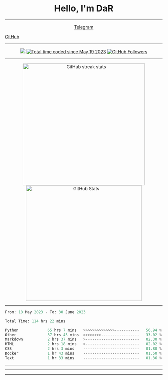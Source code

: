 <!-- Matrix -->
<h1 align="center">Hello, I'm DaR</h1>

---

<p align="center">
  <a href="https://t.me/FFlXlX">Telegram</a>
</p> 
<a href="https://github.com/qithoniq/matrix">GitHub</a>
</p>

---

<!-- Counts -->
<p align="center">
  <a href="https://hits.seeyoufarm.com"><img src="https://hits.seeyoufarm.com/api/count/incr/badge.svg?url=https%3A%2F%2Fgithub.com%2FJisan09&count_bg=%232F7BAF&title_bg=%23555555&icon=anaconda.svg&icon_color=%23E7E7E7&title=Account+Hits&edge_flat=false"/></a>
  <a href="https://wakatime.com/@59020bc3-9b8e-41db-b0cc-57a751565bc6"><img src="https://wakatime.com/badge/user/59020bc3-9b8e-41db-b0cc-57a751565bc6.svg?style=flat" alt="Total time coded since May 19 2023" /></a>
  <a href="https://github.com/qithoniq?tab=followers"><img src="https://img.shields.io/github/followers/qithoniq?logo=github" alt="GitHub Followers" /></a>
</p>

---

<!-- GitHub Stats -->
<p align="center">
  <img src="https://streak-stats.demolab.com/?user=jisan09&theme=transparent" alt="GitHub streak stats" width="390" />
  <img src="https://github-readme-stats.vercel.app/api?username=Jisan09&show_icons=true&theme=transparent&rank_icon=github&count_private=true" alt="GitHub Stats" width="370" /> 
</p>

---

<!--START_SECTION:waka-->

```python
From: 18 May 2023 - To: 30 June 2023

Total Time: 114 hrs 22 mins

Python             65 hrs 7 mins   >>>>>>>>>>>>>>-----------   56.94 %
Other              37 hrs 45 mins  >>>>>>>>-----------------   33.02 %
Markdown           2 hrs 37 mins   >------------------------   02.30 %
HTML               2 hrs 18 mins   >------------------------   02.02 %
CSS                2 hrs 3 mins    -------------------------   01.80 %
Docker             1 hr 43 mins    -------------------------   01.50 %
Text               1 hr 33 mins    -------------------------   01.36 %
```
---
---
---
